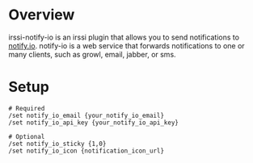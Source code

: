 
# Overview

irssi-notify-io is an irssi plugin that allows you to send notifications to
[notify.io](http://notify.io). notify-io is a web service that forwards
notifications to one or many clients, such as growl, email, jabber, or sms.

# Setup

    # Required
    /set notify_io_email {your_notify_io_email}
    /set notify_io_api_key {your_notify_io_api_key}

    # Optional
    /set notify_io_sticky {1,0}
    /set notify_io_icon {notification_icon_url}

